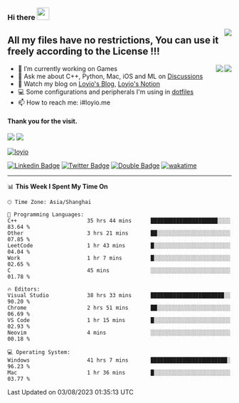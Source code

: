 <h3 align="left">Hi there <img src="https://media.giphy.com/media/hvRJCLFzcasrR4ia7z/giphy.gif" width="28"></h3>
<a align="right" href="https://github.com/loyio/loyio/blob/master/STAR/README.md"><img align="right" src="https://img.shields.io/badge/LOYIO-STAR-green" /></a>

## All my files have no restrictions, You can use it freely according to the License !!!

<a href="https://github.com/loyio#gh-light-mode-only">
     <img align="right"  src="https://loy-readme.vercel.app/api/top-langs/?username=loyio&langs_count=6&hide=css,html,jupyter%20notebook" />
</a>

<a href="https://github.com/loyio#gh-dark-mode-only">
  <img align="right"  src="https://loy-readme.vercel.app/api/top-langs/?username=loyio&langs_count=6&theme=slateorange&hide=css,html,jupyter%20notebook" />
</a>



- 🔭 I’m currently working on Games
- 💬 Ask me about C++, Python, Mac, iOS and ML on [Discussions](https://github.com/loyio/blog/discussions)
- 📔 Watch my blog on [Loyio's Blog](https://loyio.me), [Loyio's Notion](https://loyio.notion.site/loyio/Loyio-s-Dashboard-2f56bd29222a445ea9d9e8802a1ac83b)
- 💻 Some configurations and peripherals I'm using in [dotfiles](https://github.com/loyio/dotfiles)
- 📫 How to reach me: i#loyio.me


#### Thank you for the visit.
<img src="http://profile-counter.glitch.me/loyio/count.svg" />

<img src="https://loy-readme.vercel.app/api?username=loyio&show_icons=true&hide=stars&include_all_commits=true&hide_title=true&theme=slateorange" />

     

[![loyio](https://github-profile-trophy.vercel.app/?username=loyio&theme=onedark&column=4)](https://github.com/loyio)

[![Linkedin Badge](https://img.shields.io/badge/-@loyio-0077b5?style=flat-square&logo=Linkedin&logoColor=white&labelColor=0077b5&link=https://www.linkedin.com/in/loyio-hex-363172158/)](https://www.linkedin.com/in/loyio-hex-363172158/)
[![Twitter Badge](https://img.shields.io/badge/-@loyiome-1ca0f1?style=flat-square&labelColor=1ca0f1&logo=twitter&logoColor=white&link=https://twitter.com/loyiome)](https://twitter.com/loyiome)
[![Double Badge](https://img.shields.io/badge/@loyio-007722?style=flat&logo=Douban&logoColor=white)](https://www.douban.com/people/susmote)
[![wakatime](https://wakatime.com/badge/user/c0ddc104-5a20-41d1-ab9a-c4d9ea20a4d9.svg)](https://wakatime.com/@c0ddc104-5a20-41d1-ab9a-c4d9ea20a4d9)

-------
<!--START_SECTION:waka-->
📊 **This Week I Spent My Time On** 

```text
🕑︎ Time Zone: Asia/Shanghai

💬 Programming Languages: 
C++                      35 hrs 44 mins      █████████████████████░░░░   83.64 % 
Other                    3 hrs 21 mins       ██░░░░░░░░░░░░░░░░░░░░░░░   07.85 % 
LeetCode                 1 hr 43 mins        █░░░░░░░░░░░░░░░░░░░░░░░░   04.04 % 
Work                     1 hr 7 mins         █░░░░░░░░░░░░░░░░░░░░░░░░   02.65 % 
C                        45 mins             ░░░░░░░░░░░░░░░░░░░░░░░░░   01.78 % 

🔥 Editors: 
Visual Studio            38 hrs 33 mins      ███████████████████████░░   90.20 % 
Chrome                   2 hrs 51 mins       ██░░░░░░░░░░░░░░░░░░░░░░░   06.69 % 
VS Code                  1 hr 15 mins        █░░░░░░░░░░░░░░░░░░░░░░░░   02.93 % 
Neovim                   4 mins              ░░░░░░░░░░░░░░░░░░░░░░░░░   00.18 % 

💻 Operating System: 
Windows                  41 hrs 7 mins       ████████████████████████░   96.23 % 
Mac                      1 hr 36 mins        █░░░░░░░░░░░░░░░░░░░░░░░░   03.77 % 
```


 Last Updated on 03/08/2023 01:35:13 UTC
<!--END_SECTION:waka-->
